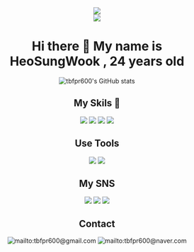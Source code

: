 <div align="center">
  <img src="https://capsule-render.vercel.app/api?type=waving&color=3CFBFF&height=300&section=header&text=Welcome%20HSW github&fontSize=60" />
  <br/>
  <a href="https://hits.seeyoufarm.com"><img src="https://hits.seeyoufarm.com/api/count/incr/badge.svg?url=https%3A%2F%2Fgithub.com%2Ftbfpr600&count_bg=%231E90FF&title_bg=%23000000&icon=&icon_color=%23000000&title=hits&edge_flat=false"/></a> 
<h1>Hi there 👋 My name is HeoSungWook , 24 years old</h1>

![tbfpr600's GitHub stats](https://github-readme-stats.vercel.app/api?username=tbfpr600&show_icons=true&theme=radical)

<h2>My Skils 🤟</h2>
<span>
  <img src="https://img.shields.io/badge/HTML5-E34F26?style=flat-square&logo=HTML5&logoColor=white"></img> 
  <img src="https://img.shields.io/badge/CSS3-1572B6?style=flat-square&logo=CSS3&logoColor=white"></img>
  <img src="https://img.shields.io/badge/JavaScript-F7DF1E?style=flat-square&logo=JavaScript&logoColor=white"></img>
  <img src="https://img.shields.io/badge/React-61DAFB?style=flat-square&logo=React&logoColor=white"></img>
</span>

<h2>Use Tools</h2>

<span>
  <img src="https://img.shields.io/badge/macOS-000000?style=flat-square&logo=React&logoColor=white"></img>
  <img src="https://img.shields.io/badge/VisualStudioCode-007ACC?style=flat-square&logo=React&logoColor=white"></img>
</span>

<h2>My SNS</h2>

<span>
  <a href="https://www.instagram.com/pride_hsw_990126/?hl=ko"><img src="https://img.shields.io/badge/Instagram-E4405F?style=flat-square&logo=Instagram&logoColor=white"></img></a>
</span>
<span>
  <a href="https://www.facebook.com/profile.php?id=100005231075789"><img src="https://img.shields.io/badge/Facebook-1877F2?style=flat-square&logo=Facebook&logoColor=white"></img></a>
</span>
<span>
  <a href="https://www.notion.so/HeoSungwook-s-Resume-400a2fdebf694ea1a636417584f535ac"><img src="https://img.shields.io/badge/Notion-000000?style=flat-square&logo=Notion&logoColor=white"></img></a>
</span>

<h2>Contact</h2>


![mailto:tbfpr600@gmail.com](https://img.shields.io/badge/Gmail-d14836?style=flat-square&logo=Gmail&logoColor=white&link=mailto:tbfpr600@gmail.com)
![mailto:tbfpr600@naver.com](https://img.shields.io/badge/Naver-03C75A?style=flat-square&logo=Gmail&logoColor=white&link=mailto:tbfpr600@Naver.com)


</div>                     
